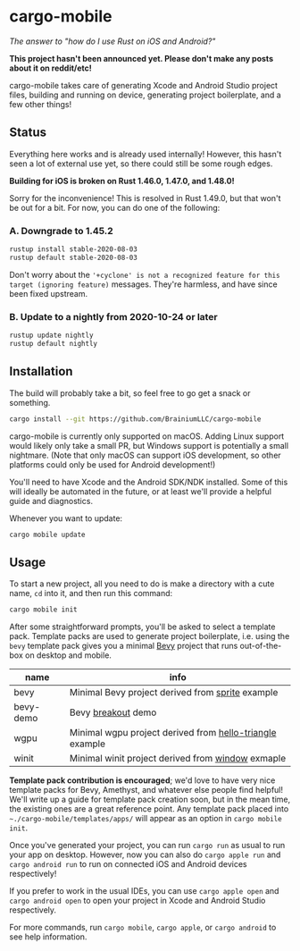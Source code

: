# cargo-mobile

*The answer to "how do I use Rust on iOS and Android?"*

**This project hasn't been announced yet. Please don't make any posts about it on reddit/etc!**

cargo-mobile takes care of generating Xcode and Android Studio project files, building and running on device, generating project boilerplate, and a few other things!

## Status

Everything here works and is already used internally! However, this hasn't seen a lot of external use yet, so there could still be some rough edges.

**Building for iOS is broken on Rust 1.46.0, 1.47.0, and 1.48.0!**

Sorry for the inconvenience! This is resolved in Rust 1.49.0, but that won't be out for a bit. For now, you can do one of the following:

### A. Downgrade to 1.45.2

```bash
rustup install stable-2020-08-03
rustup default stable-2020-08-03
```

Don't worry about the `'+cyclone' is not a recognized feature for this target (ignoring feature)` messages. They're harmless, and have since been fixed upstream.

### B. Update to a nightly from 2020-10-24 or later

```bash
rustup update nightly
rustup default nightly
```

## Installation

The build will probably take a bit, so feel free to go get a snack or something.

```bash
cargo install --git https://github.com/BrainiumLLC/cargo-mobile
```

cargo-mobile is currently only supported on macOS. Adding Linux support would likely only take a small PR, but Windows support is potentially a small nightmare. (Note that only macOS can support iOS development, so other platforms could only be used for Android development!)

You'll need to have Xcode and the Android SDK/NDK installed. Some of this will ideally be automated in the future, or at least we'll provide a helpful guide and diagnostics.

Whenever you want to update:

```bash
cargo mobile update
```

## Usage

To start a new project, all you need to do is make a directory with a cute name, `cd` into it, and then run this command:

```bash
cargo mobile init
```

After some straightforward prompts, you'll be asked to select a template pack. Template packs are used to generate project boilerplate, i.e. using the `bevy` template pack gives you a minimal [Bevy](https://bevyengine.org/) project that runs out-of-the-box on desktop and mobile.

| name      | info                                                                                                                              |
| --------- | --------------------------------------------------------------------------------------------------------------------------------- |
| bevy      | Minimal Bevy project derived from [sprite](https://github.com/bevyengine/bevy/blob/master/examples/2d/sprite.rs) example          |
| bevy-demo | Bevy [breakout](https://github.com/bevyengine/bevy/blob/master/examples/game/breakout.rs) demo                                    |
| wgpu      | Minimal wgpu project derived from [hello-triangle](https://github.com/gfx-rs/wgpu-rs/tree/master/examples/hello-triangle) example |
| winit     | Minimal winit project derived from [window](https://github.com/rust-windowing/winit/tree/master/examples/window) exmaple          |

**Template pack contribution is encouraged**; we'd love to have very nice template packs for Bevy, Amethyst, and whatever else people find helpful! We'll write up a guide for template pack creation soon, but in the mean time, the existing ones are a great reference point. Any template pack placed into `~./cargo-mobile/templates/apps/` will appear as an option in `cargo mobile init`.

Once you've generated your project, you can run `cargo run` as usual to run your app on desktop. However, now you can also do `cargo apple run` and `cargo android run` to run on connected iOS and Android devices respectively!

If you prefer to work in the usual IDEs, you can use `cargo apple open` and `cargo android open` to open your project in Xcode and Android Studio respectively.

For more commands, run `cargo mobile`, `cargo apple`, or `cargo android` to see help information.
